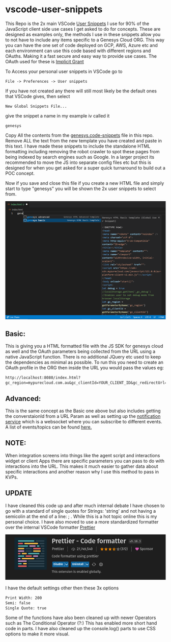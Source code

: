 # vscode-user-snippets
This Repo is the 2x main VSCode [User Snippets](https://code.visualstudio.com/docs/editor/userdefinedsnippets) I use for 90% of the JavaScript client side use cases I get asked to do for concepts. These are designed as examples only, the methods I use in these snippets allow you to not have to include any items specific to a Genesys Cloud ORG. This way you can have the one set of code deployed on GCP, AWS, Azure etc and each environment can use this code based with different regions and OAuths. Making it a fast secure and easy way to provide use cases. The OAuth used for these is [Implicit Grant](https://developer.genesys.cloud/api/rest/authorization/use-implicit-grant)

To Access your personal user snippets in VSCode go to

    File -> Preferences -> User snippets

If you have not created any there will still most likely be the default ones that VSCode gives, then select 

    New Global Snippets File...

give the snippet a name in my example iv called it 

    genesys

Copy All the contents from the [genesys.code-snippets](./genesys.code-snippets) file in this repo. Remove ALL the text from the new template you have created and paste in this text. I have made these snippets to include the standalone HTML formatting including removing the robot crawler to spot these pages from being indexed by search engines such as Google. In a larger project its recommended to move the JS into separate config files etc but this is designed for when you get asked for a super quick turnaround to build out a POC concept.

Now if you save and close this file if you create a new HTML file and simply start to type "genesys" you will be shown the 2x user snippets to select from.

![](/docs/images/snippet.png?raw=true)

## Basic:
This is giving you a HTML formatted file with the JS SDK for genesys cloud as well and the OAuth parameters being collected from the URL using a native JavaScript function. There is no additional JQuery etc used to keep the dependencies as minimal as possible. To run this you need to create an OAuth profile in the ORG then inside the URL you would pass the values eg:

    http://localhost:8080/index.html?gc_region=mypurecloud.com.au&gc_clientId=YOUR_CLIENT_ID&gc_redirectUrl=http://localhost:8080/index.html

## Advanced:
This is the same concept as the Basic one above but also includes getting the converstaionId from a URL Param as well as setting up the [notification service](https://developer.genesys.cloud/api/rest/v2/notifications/notification_service) which is a websocket where you can subscribe to different events. A list of events/topics can be found [here.](https://developer.genesys.cloud/api/rest/v2/notifications/available_topics)

## NOTE:
When integration screens into things like the agent script and interactions widget or client Apps there are specific parameters you can pass to do with interactions into the URL. This makes it much easier to gather data about specific interactions and another reason why I use this method to pass in KVPs.

## UPDATE
I have cleaned this code up and after much internal debate I have chosen to go with a standard of single quotes for Strings: 'string' and not having a semicolin at the end of a line: ; . While this is a hot topic online this is my personal choice. I have also moved to use a more standardized formatter over the internal VSCode formatter [Prettier](https://prettier.io/)

![](/docs/images/Extension.png?raw=true)

I have the default settings other then these 3x options

    Print Width: 200
    Semi: false
    Single Quote: true

Some of the functions have also been cleaned up with newer Operators such as The Conditional Operator (?:) This has enabled more short hand code in parts. I have also cleaned up the console.log() parts to use CSS options to make it more visual. 